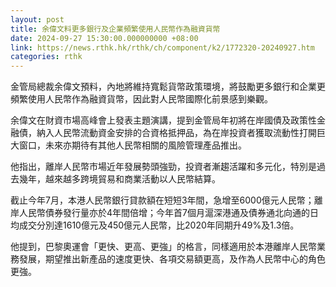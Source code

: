 ```yaml
---
layout: post
title: 余偉文料更多銀行及企業頻繁使用人民幣作為融資貨幣
date: 2024-09-27 15:30:00.000000000 +08:00
link: https://news.rthk.hk/rthk/ch/component/k2/1772320-20240927.htm
categories: rthk
---
```


金管局總裁余偉文預料，內地將維持寬鬆貨幣政策環境，將鼓勵更多銀行和企業更頻繁使用人民幣作為融資貨幣，因此對人民幣國際化前景感到樂觀。

余偉文在財資市場高峰會上發表主題演講，提到金管局年初將在岸國債及政策性金融債，納入人民幣流動資金安排的合資格抵押品，為在岸投資者獲取流動性打開巨大窗口，未來亦期待有其他人民幣相關的風險管理產品推出。

他指出，離岸人民幣市場近年發展勢頭強勁，投資者漸趨活躍和多元化，特別是過去幾年，越來越多跨境貿易和商業活動以人民幣結算。

截止今年7月，本港人民幣銀行貸款額在短短3年間，急增至6000億元人民幣；離岸人民幣債券發行量亦於4年間倍增；今年首7個月滬深港通及債券通北向通的日均成交分別達1610億元及450億元人民幣，比2020年同期升49%及1.3倍。

他提到，巴黎奧運會「更快、更高、更強」的格言，同樣適用於本港離岸人民幣業務發展，期望推出新產品的速度更快、各項交易額更高，及作為人民幣中心的角色更強。
